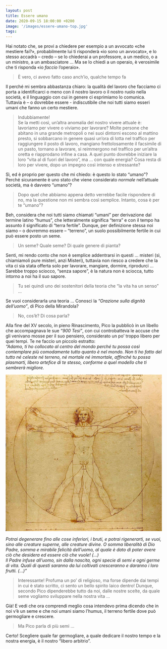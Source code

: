 ```yaml
---
layout: post
title: Essere umano
date: 2020-09-15 18:00:00 +0200
image: '/images/essere-umano-top.jpg'
tags:
---
```


Hai notato che, se provi a chiedere per esempio a un avvocato «che mestiere fai?», probabilmente lui ti risponderà «io sono un avvocato», e lo stesso accadrà – credo – se lo chiederai a un professore, a un medico, o a un ministro, a un ambasciatore … Ma se lo chiedi a un operaio, è verosimile che ti risponda «io *faccio* l’operaio».

> È vero, ci avevo fatto caso anch’io, qualche tempo fa

Il perché mi sembra abbastanza chiaro: la qualità del lavoro che facciamo ci porta a identificarci o meno con il nostro lavoro o il nostro ruolo nella società, e il linguaggio con cui in genere ci esprimiamo lo comunica. Tuttavia è – o dovrebbe essere - indiscutibile che noi tutti siamo esseri umani che fanno un certo mestiere.

> Indubbiamente!<br />
Se la metti così, un’altra anomalia del nostro vivere attuale è: lavoriamo per vivere o viviamo per lavorare? Molte persone che abitano in una grande metropoli o nei suoi dintorni escono al mattino presto, si sobbarcano in genere quasi un’ora di lotta nel traffico per raggiungere il posto di lavoro, mangiano frettolosamente il facsimile di un pasto, tornano a lavorare, si reimmergono nel traffico per un’altra oretta e riapprodano infine a casa. A quel punto dovrebbe iniziare la loro “vita al di fuori del lavoro”, ma … con quale energia? Cosa resta di loro per vivere, dopo un impegno così intenso e stressante?

Sì, ed è proprio per questo che mi chiedo: è questo lo stato “umano”? Perché sicuramente è uno stato che viene considerato *normale* nell’attuale società, ma è davvero “umano”?

> Dopo quel che abbiamo appena detto verrebbe facile rispondere di no, ma la questione non mi sembra così semplice. Intanto, cosa è per te “umano”?

Beh, considera che noi tutti siamo chiamati “umani” per derivazione dal termine latino “humus”, che letteralmente significa “terra” e con il tempo ha assunto il significato di “terra fertile”. Dunque, per definizione stessa noi siamo – o dovremmo essere – “terreno”, un suolo possibilmente fertile in cui può essere posto un seme.

> Un seme? Quale seme? Di quale genere di pianta?

Senti, mi rendo conto che non è semplice addentrarsi in questi … misteri (sì, chiamiamoli pure misteri, anzi Misteri), tuttavia non riesco a credere che la vita ci sia stata offerta solo per lavorare, mangiare, dormire, riprodurci … Sarebbe troppo sciocco, “senza sapore”, è la natura non è sciocca, tutto intorno a noi ha il suo sapore.

> Tu sei quindi uno dei sostenitori della teoria che “la vita ha un senso” …

Se vuoi considerarla una teoria …
Conosci la *“Orazione sulla dignità dell’uomo”*, di Pico della Mirandola?

> No, cos’è? Di cosa parla?

Alla fine del XV secolo, in pieno Rinascimento, Pico la pubblicò in un libello che accompagnava le sue *“900 Tesi”*, con cui controbatteva le accuse che gli venivano mosse per il suo pensiero, considerato un po’ troppo libero per quei tempi.  Te ne faccio un piccolo estratto:<br />
*“Adamo, ti ho collocato al centro del mondo perché tu possa così contemplare più comodamente tutto quanto è nel mondo.
Non ti ho fatto del tutto né celeste né terreno, né mortale né immortale, affinché tu possa plasmarti, libero artefice di te stesso, conforme a quel modello che ti sembrerà migliore.*

![](/images/essere-umano.jpg)

*Potrai degenerare fino alle cose inferiori, i bruti, e potrai rigenerarti, se vuoi, sino alle creature superne, alle creature divine. O somma liberalità di Dio Padre, somma e mirabile felicità dell’uomo, al quale è dato di poter avere ciò che desidera ed essere ciò che vuole! (...)*<br />
*Il Padre infuse all’uomo, sin dalla nascita, ogni specie di semi e ogni germe di vita. Quali di questi saranno da lui coltivati cresceranno e daranno i loro frutti. (...)”*

> Interessante! Profuma un po’ di religioso, ma forse dipende dai tempi in cui è stato scritto, ci sento un bello spirito laico dentro! Dunque, secondo Pico dipenderebbe tutto da noi, dalle nostre scelte, da quale seme vogliamo sviluppare nella nostra vita …

Già! E vedi che ora comprendi meglio cosa intendevo prima dicendo che in noi v’è un seme e che noi umani siamo l’humus, il terreno fertile dove può germogliare e crescere.

> Ma Pico parla di più semi …

Certo! Scegliere quale far germogliare, a quale dedicare il nostro tempo e la nostra energia, è il nostro “libero arbitrio”. 